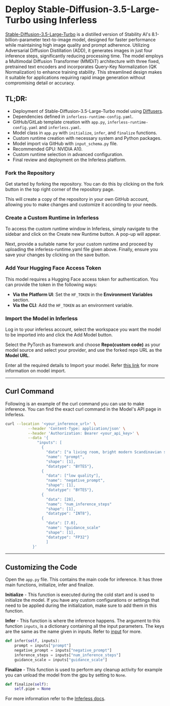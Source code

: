 # Deploy Stable-Diffusion-3.5-Large-Turbo using Inferless
[Stable-Diffusion-3.5-Large-Turbo](https://huggingface.co/stabilityai/stable-diffusion-3.5-large-turbo) is a distilled version of Stability AI's 8.1-billion-parameter text-to-image model, designed for faster performance while maintaining high image quality and prompt adherence. Utilizing Adversarial Diffusion Distillation (ADD), it generates images in just four inference steps, significantly reducing processing time. The model employs a Multimodal Diffusion Transformer (MMDiT) architecture with three fixed, pretrained text encoders and incorporates Query-Key Normalization (QK Normalization) to enhance training stability. This streamlined design makes it suitable for applications requiring rapid image generation without compromising detail or accuracy.

## TL;DR:
- Deployment of Stable-Diffusion-3.5-Large-Turbo model using [Diffusers](https://github.com/huggingface/diffusers).
- Dependencies defined in `inferless-runtime-config.yaml`.
- GitHub/GitLab template creation with `app.py`, `inferless-runtime-config.yaml` and `inferless.yaml`.
- Model class in `app.py` with `initialize`, `infer`, and `finalize` functions.
- Custom runtime creation with necessary system and Python packages.
- Model import via GitHub with `input_schema.py` file.
- Recommended GPU: NVIDIA A10.
- Custom runtime selection in advanced configuration.
- Final review and deployment on the Inferless platform.

### Fork the Repository
Get started by forking the repository. You can do this by clicking on the fork button in the top right corner of the repository page.

This will create a copy of the repository in your own GitHub account, allowing you to make changes and customize it according to your needs.

### Create a Custom Runtime in Inferless
To access the custom runtime window in Inferless, simply navigate to the sidebar and click on the Create new Runtime button. A pop-up will appear.

Next, provide a suitable name for your custom runtime and proceed by uploading the inferless-runtime.yaml file given above. Finally, ensure you save your changes by clicking on the save button.

### Add Your Hugging Face Access Token
This model requires a Hugging Face access token for authentication. You can provide the token in the following ways:
- **Via the Platform UI**: Set the `HF_TOKEN` in the **Environment Variables** section.
- **Via the CLI**: Add the `HF_TOKEN` as an environment variable.

### Import the Model in Inferless
Log in to your inferless account, select the workspace you want the model to be imported into and click the Add Model button.

Select the PyTorch as framework and choose **Repo(custom code)** as your model source and select your provider, and use the forked repo URL as the **Model URL**.

Enter all the required details to Import your model. Refer [this link](https://docs.inferless.com/integrations/git-custom-code/git--custom-code) for more information on model import.

---
## Curl Command
Following is an example of the curl command you can use to make inference. You can find the exact curl command in the Model's API page in Inferless.
```bash
curl --location '<your_inference_url>' \
          --header 'Content-Type: application/json' \
          --header 'Authorization: Bearer <your_api_key>' \
          --data '{
              "inputs": [
                {
                  "data": ["a living room, bright modern Scandinavian style house, large windows, magazine photoshoot, 8k, studio lighting"],
                  "name": "prompt",
                  "shape": [1],
                  "datatype": "BYTES"},
                {
                  "data": ["low quality"],
                  "name": "negative_prompt",
                  "shape": [1],
                  "datatype": "BYTES"},
                {
                  "data": [28],
                  "name": "num_inference_steps"
                  "shape": [1],
                  "datatype": "INT8"},
                {
                  "data": [7.0],
                  "name": "guidance_scale"
                  "shape": [1],
                  "datatype": "FP32"}
                  ]
            }'
```


---
## Customizing the Code
Open the `app.py` file. This contains the main code for inference. It has three main functions, initialize, infer and finalize.

**Initialize** -  This function is executed during the cold start and is used to initialize the model. If you have any custom configurations or settings that need to be applied during the initialization, make sure to add them in this function.

**Infer** - This function is where the inference happens. The argument to this function `inputs`, is a dictionary containing all the input parameters. The keys are the same as the name given in inputs. Refer to [input](https://docs.inferless.com/model-import/input-output-schema) for more.

```python
def infer(self, inputs):
    prompt = inputs["prompt"]
    negative_prompt = inputs["negative_prompt"]
    inference_steps = inputs["num_inference_steps"]
    guidance_scale = inputs["guidance_scale"]
```

**Finalize** - This function is used to perform any cleanup activity for example you can unload the model from the gpu by setting to `None`.
```python
def finalize(self):
    self.pipe = None
```

For more information refer to the [Inferless docs](https://docs.inferless.com/).
